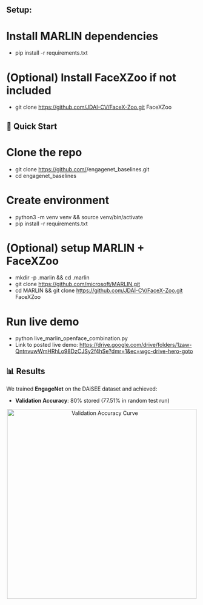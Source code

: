 ## Setup:

# Install MARLIN dependencies
- pip install -r requirements.txt

# (Optional) Install FaceXZoo if not included
- git clone https://github.com/JDAI-CV/FaceX-Zoo.git FaceXZoo

## 🚀 Quick Start

# Clone the repo
- git clone https://github.com/<yourusername>/engagenet_baselines.git
- cd engagenet_baselines

# Create environment
- python3 -m venv venv && source venv/bin/activate
- pip install -r requirements.txt

# (Optional) setup MARLIN + FaceXZoo
- mkdir -p .marlin && cd .marlin
- git clone https://github.com/microsoft/MARLIN.git
- cd MARLIN && git clone https://github.com/JDAI-CV/FaceX-Zoo.git FaceXZoo

# Run live demo
- python live_marlin_openface_combination.py
- Link to posted live demo: 
https://drive.google.com/drive/folders/1zaw-QntnvuwWmHRhLo98DzCJSy2f4hSe?dmr=1&ec=wgc-drive-hero-goto


## 📊 Results

We trained **EngageNet** on the DAiSEE dataset and achieved:

- **Validation Accuracy**: 80% stored (77.51% in random test run)

<p align="center">
  <img src="/Users/theodorechan/external_libs/engagenet_baselines/images/epoch200-0.7551acc.png" alt="Validation Accuracy Curve" width="500"/>
</p>